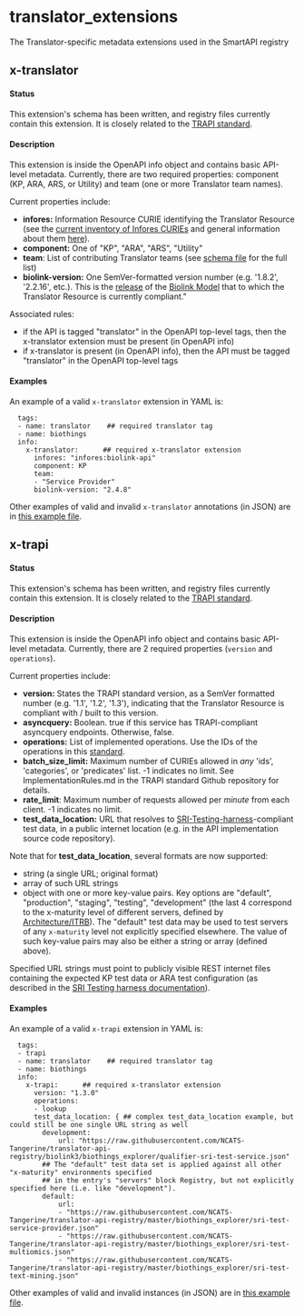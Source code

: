 # translator_extensions

The Translator-specific metadata extensions used in the SmartAPI registry

## x-translator

#### Status

This extension's schema has been written, and registry files currently contain this extension. It is closely related to the [TRAPI standard](https://github.com/NCATSTranslator/ReasonerAPI).

#### Description

This extension is inside the OpenAPI info object and contains basic API-level metadata. Currently, there are two required properties: component (KP, ARA, ARS, or Utility) and team (one or more Translator team names). 

Current properties include:

- **infores:** Information Resource CURIE identifying the Translator Resource (see the [current inventory of Infores CURIEs](https://docs.google.com/spreadsheets/d/1Ak1hRqlTLr1qa-7O0s5bqeTHukj9gSLQML1-lg6xIHM) and general information about them [here](https://docs.google.com/document/d/177sOmjTueIK4XKJ0GjxsARg909CaU71tReIehAp5DDo/edit#bookmark=id.8sdy3vk2umkd)).
- **component:** One of  "KP", "ARA", "ARS", "Utility"
- **team**: List of contributing Translator teams (see [schema file](https://github.com/NCATSTranslator/translator_extensions/blob/main/x-translator/smartapi_x-translator_schema.json) for the full list)
- **biolink-version:**  One SemVer-formatted version number (e.g. '1.8.2', '2.2.16', etc.). This is the [release](https://github.com/biolink/biolink-model/releases) of the [Biolink Model](https://github.com/biolink/biolink-model) that to which the Translator Resource is currently compliant."

Associated rules:

- if the API is tagged "translator" in the OpenAPI top-level tags, then the x-translator extension must be present (in OpenAPI info)
- if x-translator is present (in OpenAPI info), then the API must be tagged "translator" in the OpenAPI top-level tags  

#### Examples  

 An example of a valid `x-translator` extension in YAML is: 

```
  tags:
  - name: translator    ## required translator tag
  - name: biothings
  info:
    x-translator:      ## required x-translator extension
      infores: "infores:biolink-api"
      component: KP
      team:
      - "Service Provider"
      biolink-version: "2.4.8"
```

Other examples of valid and invalid `x-translator` annotations (in JSON) are in [this example file](https://github.com/NCATSTranslator/translator_extensions/blob/main/x-translator/smartapi_x-translator_examples.txt). 

## x-trapi

#### Status

This extension's schema has been written, and registry files currently contain this extension. It is closely related to the [TRAPI standard](https://github.com/NCATSTranslator/ReasonerAPI).

#### Description

This extension is inside the OpenAPI info object and contains basic API-level metadata. Currently, there are 2 required properties (`version` and `operations`).

Current properties include:

- **version:** States the TRAPI standard version, as a SemVer formatted number (e.g. '1.1', '1.2', '1.3'), indicating that the Translator Resource is compliant with / built to this version.
- **asyncquery:** Boolean. true if this service has TRAPI-compliant asyncquery endpoints. Otherwise, false. 
- **operations:** List of implemented operations. Use the IDs of the operations in this [standard](http://standards.ncats.io/operation.json).
- **batch_size_limit:** Maximum number of CURIEs allowed in _any_ 'ids', 'categories', or 'predicates' list. -1 indicates no limit. See ImplementationRules.md in the TRAPI standard Github repository for details. 
- **rate_limit**: Maximum number of requests allowed per _minute_ from each client. -1 indicates no limit.
- **test_data_location:** URL that resolves to [SRI-Testing-harness](https://github.com/TranslatorSRI/SRI_testing)-compliant test data, in a public internet location (e.g. in the API implementation source code repository). 

Note that for **test_data_location**, several formats are now supported:

- string (a single URL; original format)
- array of such URL strings
- object with one or more key-value pairs. Key options are "default", "production", "staging", "testing", "development" (the last 4 correspond to the x-maturity level of different servers, defined by [Architecture/ITRB](https://github.com/NCATSTranslator/TranslatorArchitecture/blob/master/SmartAPIRegistration.md#environments)). The "default" test data may be used to test servers of any `x-maturity` level not explicitly specified elsewhere. The value of such key-value pairs may also be either a string or array (defined above).

Specified URL strings must point to publicly visible REST internet files containing the expected KP test data or ARA test configuration (as described in the [SRI Testing harness documentation](https://github.com/TranslatorSRI/SRI_testing/blob/main/tests/onehop/README.md)).

#### Examples

An example of a valid `x-trapi` extension in YAML is:  

```
  tags:
  - trapi
  - name: translator    ## required translator tag
  - name: biothings
  info:
    x-trapi:      ## required x-translator extension
      version: "1.3.0"
      operations:
      - lookup
      test_data_location: { ## complex test_data_location example, but could still be one single URL string as well
        development:
            url: "https://raw.githubusercontent.com/NCATS-Tangerine/translator-api-registry/biolink3/biothings_explorer/qualifier-sri-test-service.json"
        ## The "default" test data set is applied against all other "x-maturity" environments specified
        ## in the entry's "servers" block Registry, but not explicitly specified here (i.e. like "development").
        default:  
            url:
            - "https://raw.githubusercontent.com/NCATS-Tangerine/translator-api-registry/master/biothings_explorer/sri-test-service-provider.json"
            - "https://raw.githubusercontent.com/NCATS-Tangerine/translator-api-registry/master/biothings_explorer/sri-test-multiomics.json"
            - "https://raw.githubusercontent.com/NCATS-Tangerine/translator-api-registry/master/biothings_explorer/sri-test-text-mining.json"
```

Other examples of valid and invalid instances (in JSON) are in [this example file](https://github.com/NCATSTranslator/translator_extensions/blob/main/x-trapi/smartapi_x-trapi_examples.txt).
